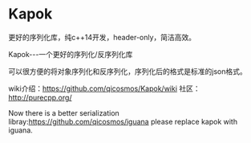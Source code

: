 # Kapok
更好的序列化库，纯c++14开发，header-only，简洁高效。

Kapok---一个更好的序列化/反序列化库

可以很方便的将对象序列化和反序列化，序列化后的格式是标准的json格式。

wiki介绍：https://github.com/qicosmos/Kapok/wiki
社区：http://purecpp.org/


Now there is a better serialization libray:https://github.com/qicosmos/iguana please replace kapok with iguana.
